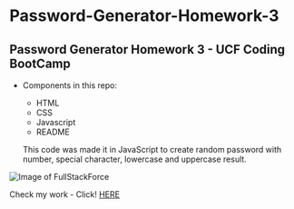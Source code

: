 # Password-Generator-Homework-3
## Password Generator Homework 3 - UCF Coding BootCamp

- Components in this repo:
  - HTML
  - CSS
  - Javascript
  - README
  
  This code was made it in JavaScript to create random password with number, special character, lowercase and uppercase result.

![Image of FullStackForce](https://i.postimg.cc/wMDyYkmd/screencapture-fullstackforce-github-io-Password-Generator-Homewo.png)

Check my work  - Click!
[HERE](https://fullstackforce.github.io/Password-Generator-Homework-3/)
